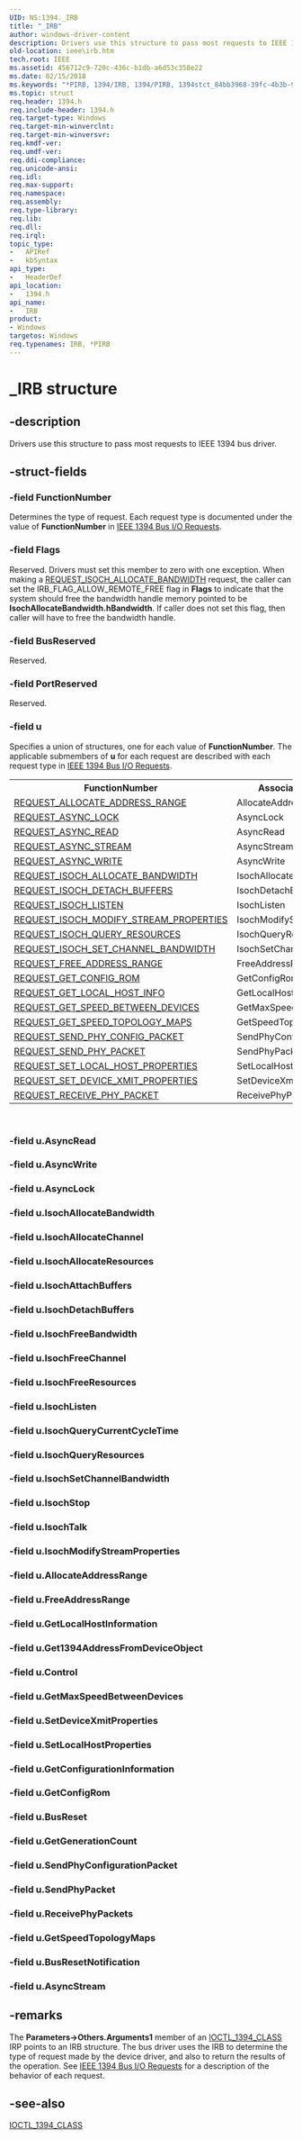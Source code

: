 ```yaml
---
UID: NS:1394._IRB
title: "_IRB"
author: windows-driver-content
description: Drivers use this structure to pass most requests to IEEE 1394 bus driver.
old-location: ieee\irb.htm
tech.root: IEEE
ms.assetid: 456712c9-720c-436c-b1db-a6d53c358e22
ms.date: 02/15/2018
ms.keywords: "*PIRB, 1394/IRB, 1394/PIRB, 1394stct_84bb3968-39fc-4b3b-90cb-a4e917b8310a.xml, IEEE.irb, IRB, IRB structure [Buses], PIRB, PIRB structure pointer [Buses], _IRB"
ms.topic: struct
req.header: 1394.h
req.include-header: 1394.h
req.target-type: Windows
req.target-min-winverclnt: 
req.target-min-winversvr: 
req.kmdf-ver: 
req.umdf-ver: 
req.ddi-compliance: 
req.unicode-ansi: 
req.idl: 
req.max-support: 
req.namespace: 
req.assembly: 
req.type-library: 
req.lib: 
req.dll: 
req.irql: 
topic_type:
-	APIRef
-	kbSyntax
api_type:
-	HeaderDef
api_location:
-	1394.h
api_name:
-	IRB
product:
- Windows
targetos: Windows
req.typenames: IRB, *PIRB
---
```


# _IRB structure


## -description


Drivers use this structure to pass most requests to IEEE 1394 bus driver.


## -struct-fields




### -field FunctionNumber

Determines the type of request. Each request type is documented under the value of <b>FunctionNumber</b> in <a href="https://msdn.microsoft.com/library/windows/hardware/ff537211">IEEE 1394 Bus I/O Requests</a>.


### -field Flags

Reserved. Drivers must set this member to zero with one exception. When making a <a href="https://msdn.microsoft.com/library/windows/hardware/ff537647">REQUEST_ISOCH_ALLOCATE_BANDWIDTH</a> request, the caller can set the IRB_FLAG_ALLOW_REMOTE_FREE flag in <b>Flags</b> to indicate that the system should free the bandwidth handle memory pointed to be <b>IsochAllocateBandwidth.hBandwidth</b>. If caller does not set this flag, then caller will have to free the bandwidth handle. 


### -field BusReserved

Reserved. 


### -field PortReserved

Reserved. 


### -field u

Specifies a union of structures, one for each value of <b>FunctionNumber</b>. The applicable submembers of <b>u</b> for each request are described with each request type in <a href="https://msdn.microsoft.com/library/windows/hardware/ff537211">IEEE 1394 Bus I/O Requests</a>.

<table>
<tr>
<th>FunctionNumber</th>
<th>Associated Member</th>
</tr>
<tr>
<td>
<a href="https://msdn.microsoft.com/library/windows/hardware/ff537632">REQUEST_ALLOCATE_ADDRESS_RANGE</a>
</td>
<td>AllocateAddressRange</td>
</tr>
<tr>
<td>
<a href="https://msdn.microsoft.com/library/windows/hardware/ff537633">REQUEST_ASYNC_LOCK</a>
</td>
<td>AsyncLock</td>
</tr>
<tr>
<td>
<a href="https://msdn.microsoft.com/library/windows/hardware/ff537634">REQUEST_ASYNC_READ</a>
</td>
<td>AsyncRead</td>
</tr>
<tr>
<td>
<a href="https://msdn.microsoft.com/library/windows/hardware/ff537635">REQUEST_ASYNC_STREAM</a>
</td>
<td>AsyncStream</td>
</tr>
<tr>
<td>
<a href="https://msdn.microsoft.com/library/windows/hardware/ff537636">REQUEST_ASYNC_WRITE</a>
</td>
<td>AsyncWrite</td>
</tr>
<tr>
<td>
<a href="https://msdn.microsoft.com/library/windows/hardware/ff537647">REQUEST_ISOCH_ALLOCATE_BANDWIDTH</a>
</td>
<td>IsochAllocateBandwidth</td>
</tr>
<tr>
<td>
<a href="https://msdn.microsoft.com/library/windows/hardware/ff537651">REQUEST_ISOCH_DETACH_BUFFERS</a>
</td>
<td>IsochDetachBuffers</td>
</tr>
<tr>
<td>
<a href="https://msdn.microsoft.com/library/windows/hardware/ff537655">REQUEST_ISOCH_LISTEN</a>
</td>
<td>IsochListen</td>
</tr>
<tr>
<td>
<a href="https://msdn.microsoft.com/library/windows/hardware/gg266405">REQUEST_ISOCH_MODIFY_STREAM_PROPERTIES</a>
</td>
<td>IsochModifyStreamProperties</td>
</tr>
<tr>
<td>
<a href="https://msdn.microsoft.com/library/windows/hardware/ff537657">REQUEST_ISOCH_QUERY_RESOURCES</a>
</td>
<td>IsochQueryResources</td>
</tr>
<tr>
<td>
<a href="https://msdn.microsoft.com/library/windows/hardware/ff537658">REQUEST_ISOCH_SET_CHANNEL_BANDWIDTH</a>
</td>
<td>IsochSetChannelBandwidth</td>
</tr>
<tr>
<td>
<a href="https://msdn.microsoft.com/library/windows/hardware/ff537640">REQUEST_FREE_ADDRESS_RANGE</a>
</td>
<td>FreeAddressRange</td>
</tr>
<tr>
<td>
<a href="https://msdn.microsoft.com/library/windows/hardware/gg266404">REQUEST_GET_CONFIG_ROM</a>
</td>
<td>GetConfigRom</td>
</tr>
<tr>
<td>
<a href="https://msdn.microsoft.com/library/windows/hardware/ff537644">REQUEST_GET_LOCAL_HOST_INFO</a>
</td>
<td>GetLocalHostInformation</td>
</tr>
<tr>
<td>
<a href="https://msdn.microsoft.com/library/windows/hardware/ff537645">REQUEST_GET_SPEED_BETWEEN_DEVICES</a>
</td>
<td>GetMaxSpeedBetweenDevices</td>
</tr>
<tr>
<td>
<a href="https://msdn.microsoft.com/library/windows/hardware/ff537646">REQUEST_GET_SPEED_TOPOLOGY_MAPS</a>
</td>
<td>GetSpeedTopologyMaps</td>
</tr>
<tr>
<td>
<a href="https://msdn.microsoft.com/library/windows/hardware/ff537661">REQUEST_SEND_PHY_CONFIG_PACKET</a>
</td>
<td>SendPhyConfigurationPacket</td>
</tr>
<tr>
<td>
<a href="https://msdn.microsoft.com/library/windows/hardware/gg266407">REQUEST_SEND_PHY_PACKET</a>
</td>
<td>SendPhyPacket</td>
</tr>
<tr>
<td>
<a href="https://msdn.microsoft.com/library/windows/hardware/ff537663">REQUEST_SET_LOCAL_HOST_PROPERTIES</a>
</td>
<td>SetLocalHostProperties</td>
</tr>
<tr>
<td>
<a href="https://msdn.microsoft.com/library/windows/hardware/ff537662">REQUEST_SET_DEVICE_XMIT_PROPERTIES</a>
</td>
<td>SetDeviceXmitProperties</td>
</tr>
<tr>
<td>
<a href="https://docs.microsoft.com/windows-hardware/drivers/ieee/device-driver-interface--ddi--changes-in-windows-7">REQUEST_RECEIVE_PHY_PACKET</a>
</td>
<td>ReceivePhyPackets</td>
</tr>
</table>
 


### -field u.AsyncRead

 


### -field u.AsyncWrite

 


### -field u.AsyncLock

 


### -field u.IsochAllocateBandwidth

 


### -field u.IsochAllocateChannel

 


### -field u.IsochAllocateResources

 


### -field u.IsochAttachBuffers

 


### -field u.IsochDetachBuffers

 


### -field u.IsochFreeBandwidth

 


### -field u.IsochFreeChannel

 


### -field u.IsochFreeResources

 


### -field u.IsochListen

 


### -field u.IsochQueryCurrentCycleTime

 


### -field u.IsochQueryResources

 


### -field u.IsochSetChannelBandwidth

 


### -field u.IsochStop

 


### -field u.IsochTalk

 


### -field u.IsochModifyStreamProperties

 


### -field u.AllocateAddressRange

 


### -field u.FreeAddressRange

 


### -field u.GetLocalHostInformation

 


### -field u.Get1394AddressFromDeviceObject

 


### -field u.Control

 


### -field u.GetMaxSpeedBetweenDevices

 


### -field u.SetDeviceXmitProperties

 


### -field u.SetLocalHostProperties

 


### -field u.GetConfigurationInformation

 


### -field u.GetConfigRom

 


### -field u.BusReset

 


### -field u.GetGenerationCount

 


### -field u.SendPhyConfigurationPacket

 


### -field u.SendPhyPacket

 


### -field u.ReceivePhyPackets

 


### -field u.GetSpeedTopologyMaps

 


### -field u.BusResetNotification

 


### -field u.AsyncStream

 




## -remarks



The <b>Parameters-&gt;Others.Arguments1</b> member of an <a href="https://msdn.microsoft.com/library/windows/hardware/ff537232">IOCTL_1394_CLASS</a> IRP points to an IRB structure. The bus driver uses the IRB to determine the type of request made by the device driver, and also to return the results of the operation. See <a href="https://msdn.microsoft.com/library/windows/hardware/ff537211">IEEE 1394 Bus I/O Requests</a> for a description of the behavior of each request.




## -see-also




<a href="https://msdn.microsoft.com/library/windows/hardware/ff537232">IOCTL_1394_CLASS</a>
 

 

